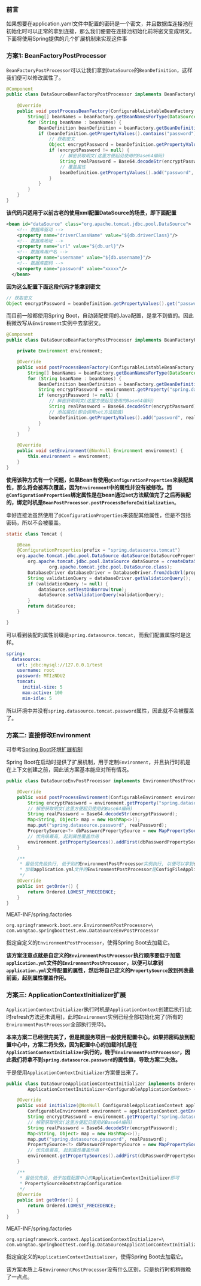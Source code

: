 ### 前言

如果想要在application.yaml文件中配置的密码是一个密文，并且数据库连接池在初始化时可以正常的拿到连接，那么我们便要在连接池初始化前将密文变成明文。下面将使用Spring提供的几个扩展机制来实现这件事

### 方案1: BeanFactoryPostProcessor

`BeanFactoryPostProcessor`可以让我们拿到`DataSource`的`BeanDefinition`，这样我们便可以修改属性了。

```java
@Component
public class DataSourceBeanFactoryPostProcessor implements BeanFactoryPostProcessor {
    
    @Override
    public void postProcessBeanFactory(ConfigurableListableBeanFactory beanFactory) throws BeansException {
        String[] beanNames = beanFactory.getBeanNamesForType(DataSource.class);
        for (String beanName : beanNames) {
            BeanDefinition beanDefinition = beanFactory.getBeanDefinition(beanName);
            if (beanDefinition.getPropertyValues().contains("password")) {
                // 获取密文
                Object encryptPassword = beanDefinition.getPropertyValues().get("password");
                if (encryptPassword != null) {
                    // 解密获取明文(这里方便起见使用的Base64编码)
                    String realPassword = Base64.decodeStr(encryptPassword.toString());
                    // 覆盖属性
                    beanDefinition.getPropertyValues().add("password", realPassword);
                }
            }
        }
    }
}
```

**该代码只适用于以前古老的使用xml配置DataSource的场景，即下面配置**

```xml
<bean id="dataSource" class="org.apache.tomcat.jdbc.pool.DataSource">
    <!-- 数据库驱动 -->
    <property name="driverClassName" value="${db.driverClass}"/>
    <!-- 数据库地址 -->
    <property name="url" value="${db.url}"/>
    <!-- 数据库用户名 -->
    <property name="username" value="${db.username}"/>
    <!-- 数据库密码 -->
    <property name="password" value="xxxxx"/>
  </bean>
```

**因为这么配置下面这段代码才能拿到密文**

```java
// 获取密文
Object encryptPassword = beanDefinition.getPropertyValues().get("password");
```

而目前一般都使用Spring Boot，自动装配使用的Java配置，是拿不到值的。因此稍微改写从`Environment`实例中去拿密文。

```java
@Component
public class DataSourceBeanFactoryPostProcessor implements BeanFactoryPostProcessor, EnvironmentAware {

    private Environment environment;

    @Override
    public void postProcessBeanFactory(ConfigurableListableBeanFactory beanFactory) throws BeansException {
        String[] beanNames = beanFactory.getBeanNamesForType(DataSource.class);
        for (String beanName : beanNames) {
            BeanDefinition beanDefinition = beanFactory.getBeanDefinition(beanName);
            String encryptPassword = environment.getProperty("spring.datasource.password");
            if (encryptPassword != null) {
                // 解密获取明文(这里方便起见使用的Base64编码)
                String realPassword = Base64.decodeStr(encryptPassword);
                // 添加属性(即会调用set方法赋值)
                beanDefinition.getPropertyValues().add("password", realPassword);
            }
        }
    }

    @Override
    public void setEnvironment(@NonNull Environment environment) {
        this.environment = environment;
    }
}
```

**使用该种方式有一个问题，如果Bean有使用`@ConfigurationProperties`来装配属性，那么将会被再次覆盖，因为`Environment`中的属性并没有被修改。而`@ConfigurationProperties`绑定属性是在bean通过set方法赋值完了之后再装配的，绑定时机是`BeanPostProcessor.postProcessBeforeInitialization`**。

幸好连接池虽然使用了`@ConfigurationProperties`来装配其他属性，但是不包括密码，所以不会被覆盖。

```java
static class Tomcat {

    @Bean
    @ConfigurationProperties(prefix = "spring.datasource.tomcat")
    org.apache.tomcat.jdbc.pool.DataSource dataSource(DataSourceProperties properties) {
        org.apache.tomcat.jdbc.pool.DataSource dataSource = createDataSource(properties,
                org.apache.tomcat.jdbc.pool.DataSource.class);
        DatabaseDriver databaseDriver = DatabaseDriver.fromJdbcUrl(properties.determineUrl());
        String validationQuery = databaseDriver.getValidationQuery();
        if (validationQuery != null) {
            dataSource.setTestOnBorrow(true);
            dataSource.setValidationQuery(validationQuery);
        }
        return dataSource;
    }

}
```

可以看到装配的属性前缀是`spring.datasource.tomcat`，而我们配置属性时是这样。

```yaml
spring:
  datasource:
    url: jdbc:mysql://127.0.0.1/test
    username: root
    password: MTIzNDU2
    tomcat:
      initial-size: 5
      max-active: 100
      min-idle: 5
```

所以环境中并没有`spring.datasource.tomcat.password`属性，因此就不会被覆盖了。

### 方案二: 直接修改Environment

可参考[Spring Boot环境扩展机制](https://www.cnblogs.com/wt20/p/17476002.html)

Spring Boot在启动时提供了扩展机制，用于定制`Environment`，并且执行时机是在上下文创建之前，因此该方案基本能应对所有情况。

```java
public class DataSourceEnvPostProcessor implements EnvironmentPostProcessor, Ordered {

    @Override
    public void postProcessEnvironment(ConfigurableEnvironment environment, SpringApplication application) {
        String encryptPassword = environment.getProperty("spring.datasource.password");
        // 解密获取明文(这里方便起见使用的Base64编码)
        String realPassword = Base64.decodeStr(encryptPassword);
        Map<String, Object> map = new HashMap<>();
        map.put("spring.datasource.password", realPassword);
        PropertySource<?> dbPasswordPropertySource = new MapPropertySource("dbPassword", map);
        // 优先级最高, 起到属性覆盖作用
        environment.getPropertySources().addFirst(dbPasswordPropertySource);
    }

    /**
     * 最低优先级执行, 低于别的EnvironmentPostProcessor实例执行, 以便可以拿到spring.datasource.password属性
     * 加载application.yml文件的EnvironmentPostProcessor是ConfigFileApplicationListener
     */
    @Override
    public int getOrder() {
        return Ordered.LOWEST_PRECEDENCE;
    }
}

```

MEAT-INF/spring.factories
```properties
org.springframework.boot.env.EnvironmentPostProcessor=\  
com.wangtao.springboottest.env.DataSourceEnvPostProcessor
```
指定自定义的`EnvironmentPostProcessor`，使得Spring Boot去加载它。

**该方案注意点就是自定义的`EnvironmentPostProcessor`执行顺序要低于加载`application.yml`文件的`EnvironmentPostProcessor`，以便可以拿到`application.yml`文件配置的属性，然后将自己定义的`PropertySource`放到列表最前面，起到属性覆盖作用。**

### 方案三: ApplicationContextInitializer扩展

`ApplicationContextInitializer`执行时机是`ApplicationContext`创建后执行(此时refresh方法还未调用)，此时`Environment`实例已经全部初始化完了(所有的`EnvironmentPostProcessor`全部执行完毕)。

**本来方案二已经很完美了，但是微服务项目一般使用配置中心，如果把密码放到配置中心中，方案二将失效，因为配置中心的加载时机是在`ApplicationContextInitializer`执行的，晚于`EnvironmentPostProcessor`，因此我们将拿不到`spring.datasource.password`的属性值，导致方案二失效。**

于是使用`ApplicationContextInitializer`方案便出来了。

```java
public class DataSourceApplicationContextInitializer implements Ordered,
        ApplicationContextInitializer<ConfigurableApplicationContext> {

    @Override
    public void initialize(@NonNull ConfigurableApplicationContext applicationContext) {
        ConfigurableEnvironment environment = applicationContext.getEnvironment();
        String encryptPassword = environment.getProperty("spring.datasource.password");
        // 解密获取明文(这里方便起见使用的Base64编码)
        String realPassword = Base64.decodeStr(encryptPassword);
        Map<String, Object> map = new HashMap<>();
        map.put("spring.datasource.password", realPassword);
        PropertySource<?> dbPasswordPropertySource = new MapPropertySource("dbPassword", map);
        // 优先级最高, 起到属性覆盖作用
        environment.getPropertySources().addFirst(dbPasswordPropertySource);
    }

    /**
     * 最低优先级, 低于加载配置中心的ApplicationContextInitializer即可
     * PropertySourceBootstrapConfiguration
     */
    @Override
    public int getOrder() {
        return Ordered.LOWEST_PRECEDENCE;
    }
}

```

MEAT-INF/spring.factories
```properties
org.springframework.context.ApplicationContextInitializer=\  
com.wangtao.springboottest.config.DataSourceApplicationContextInitializer
```
指定自定义的`ApplicationContextInitializer`，使得Spring Boot去加载它。

该方案本质上与`EnvironmentPostProcessor`没有什么区别，只是执行时机稍微晚了一点点。